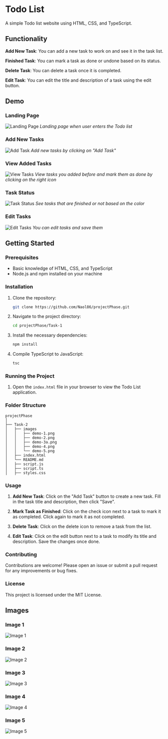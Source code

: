 # Todo List

A simple Todo list website using HTML, CSS, and TypeScript.

## Functionality

**Add New Task**: You can add a new task to work on and see it in the task list.

**Finished Task**: You can mark a task as done or undone based on its status.

**Delete Task**: You can delete a task once it is completed.

**Edit Task**: You can edit the title and description of a task using the edit button.

## Demo

### Landing Page

![Landing Page](https://github.com/Naol86/projectPhase/blob/main/Task-1/images/demo-2.png)
_Landing page when user enters the Todo list_

### Add New Tasks

![Add Task](https://github.com/Naol86/projectPhase/blob/main/Task-1/images/demo-3a.png)
_Add new tasks by clicking on "Add Task"_

### View Added Tasks

![View Tasks](https://github.com/Naol86/projectPhase/blob/main/Task-1/images/demo-4.png)
_View tasks you added before and mark them as done by clicking on the right icon_

### Task Status

![Task Status](https://github.com/Naol86/projectPhase/blob/main/Task-1/images/demo-5.png)
_See tasks that are finished or not based on the color_

### Edit Tasks

![Edit Tasks](https://github.com/Naol86/projectPhase/blob/main/Task-1/images/demo-1.png)
_You can edit tasks and save them_

## Getting Started

### Prerequisites

- Basic knowledge of HTML, CSS, and TypeScript
- Node.js and npm installed on your machine

### Installation

1. Clone the repository:

   ```bash
   git clone https://github.com/Naol86/projectPhase.git
   ```

2. Navigate to the project directory:

   ```bash
   cd projectPhase/Task-1
   ```

3. Install the necessary dependencies:

   ```bash
   npm install
   ```

4. Compile TypeScript to JavaScript:

   ```bash
   tsc
   ```

### Running the Project

1. Open the `index.html` file in your browser to view the Todo List application.

### Folder Structure

```
projectPhase
│
├── Task-2
│   ├── images
│   │   ├── demo-1.png
│   │   ├── demo-2.png
│   │   ├── demo-3a.png
│   │   ├── demo-4.png
│   │   └── demo-5.png
│   ├── index.html
│   └── README.md
│   ├── script.js
│   ├── script.ts
│   ├── styles.css
```

### Usage

1. **Add New Task**: Click on the "Add Task" button to create a new task. Fill in the task title and description, then click "Save".

2. **Mark Task as Finished**: Click on the check icon next to a task to mark it as completed. Click again to mark it as not completed.

3. **Delete Task**: Click on the delete icon to remove a task from the list.

4. **Edit Task**: Click on the edit button next to a task to modify its title and description. Save the changes once done.

### Contributing

Contributions are welcome! Please open an issue or submit a pull request for any improvements or bug fixes.

### License

This project is licensed under the MIT License.

## Images

### Image 1

![Image 1](https://github.com/Naol86/projectPhase/blob/main/Task-1/images/demo-1.png)

### Image 2

![Image 2](https://github.com/Naol86/projectPhase/blob/main/Task-1/images/demo-2.png)

### Image 3

![Image 3](https://github.com/Naol86/projectPhase/blob/main/Task-1/images/demo-3a.png)

### Image 4

![Image 4](https://github.com/Naol86/projectPhase/blob/main/Task-1/images/demo-4.png)

### Image 5

![Image 5](https://github.com/Naol86/projectPhase/blob/main/Task-1/images/demo-5.png)

```

```
